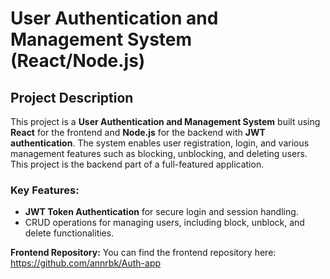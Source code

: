 # User Authentication and Management System (React/Node.js) 

## Project Description

This project is a **User Authentication and Management System** built using **React** for the frontend and **Node.js** for the backend with **JWT authentication**. The system enables user registration, login, and various management features such as blocking, unblocking, and deleting users. 
This project is the backend part of a full-featured application.

### Key Features:
- **JWT Token Authentication** for secure login and session handling.
- CRUD operations for managing users, including block, unblock, and delete functionalities.

**Frontend Repository:**
You can find the frontend repository here: https://github.com/annrbk/Auth-app
